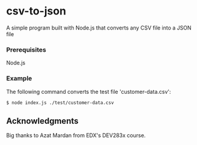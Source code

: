 # csv-to-json

A simple program built with Node.js that converts any CSV file into a JSON file

### Prerequisites

Node.js

### Example

The following command converts the test file 'customer-data.csv':
```
$ node index.js ./test/customer-data.csv
```

## Acknowledgments

Big thanks to Azat Mardan from EDX's DEV283x course.


